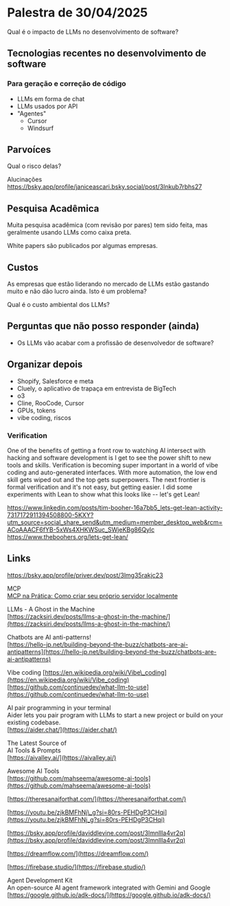 # Palestra de 30/04/2025

Qual é o impacto de LLMs no desenvolvimento de software?


## Tecnologias recentes no desenvolvimento de software

### Para geração e correção de código

- LLMs em forma de chat
- LLMs usados por API
- "Agentes"
  - Cursor
  - Windsurf 


## Parvoíces

Qual o risco delas?

Alucinações <https://bsky.app/profile/janiceascari.bsky.social/post/3lnkub7rbhs27>


## Pesquisa Acadêmica

Muita pesquisa acadêmica (com revisão por pares) tem sido feita, mas geralmente usando LLMs como caixa preta.

White papers são publicados por algumas empresas.

## Custos

As empresas que estão liderando no mercado de LLMs estão gastando muito e não dão lucro ainda. Isto é um problema?

Qual é o custo ambiental dos LLMs?


## Perguntas que não posso responder (ainda)

- Os LLMs vão acabar com a profissão de desenvolvedor de software?


## Organizar depois

* Shopify, Salesforce e meta
* Cluely, o aplicativo de trapaça em entrevista de BigTech
* o3
* Cline, RooCode, Cursor
* GPUs, tokens
* vibe coding, riscos

### Verification

One of the benefits of getting a front row to watching AI intersect with hacking and software development is I get to see the power shift to new tools and skills. Verification is becoming super important in a world of vibe coding and auto-generated interfaces. With more automation, the low end skill gets wiped out and the top gets superpowers. The next frontier is formal verification and it's not easy, but getting easier. I did some experiments with Lean to show what this looks like -- let's get Lean!

<https://www.linkedin.com/posts/tim-booher-16a7bb5_lets-get-lean-activity-7317172911394508800-5KXY?utm_source=social_share_send&utm_medium=member_desktop_web&rcm=ACoAAACF6fYB-5xWs4XHKWSuc_SWjeKBg86Qylc>
<https://www.theboohers.org/lets-get-lean/>


## Links

<https://bsky.app/profile/priver.dev/post/3lmg35rakjc23>

MCP  
[MCP na Prática: Como criar seu próprio servidor localmente](https://elisaterumi.substack.com/p/mcp-na-pratica-como-criar-seu-proprio?utm_source=post-email-title&publication_id=3065378&post_id=160945085&utm_campaign=email-post-title&isFreemail=true&r=94fit&triedRedirect=true&utm_medium=email)

LLMs \- A Ghost in the Machine  
[https://zacksiri.dev/posts/llms-a-ghost-in-the-machine/](https://zacksiri.dev/posts/llms-a-ghost-in-the-machine/) 

Chatbots are AI anti-patterns\!  
[https://hello-jp.net/building-beyond-the-buzz/chatbots-are-ai-antipatterns](https://hello-jp.net/building-beyond-the-buzz/chatbots-are-ai-antipatterns) 

Vibe coding [https://en.wikipedia.org/wiki/Vibe\_coding](https://en.wikipedia.org/wiki/Vibe_coding)  
[https://github.com/continuedev/what-llm-to-use](https://github.com/continuedev/what-llm-to-use) 

AI pair programming in your terminal  
Aider lets you pair program with LLMs to start a new project or build on your existing codebase.  
[https://aider.chat/](https://aider.chat/)

The Latest Source of  
AI Tools & Prompts  
[https://aivalley.ai/](https://aivalley.ai/)

Awesome AI Tools  
[https://github.com/mahseema/awesome-ai-tools](https://github.com/mahseema/awesome-ai-tools)

[https://theresanaiforthat.com/](https://theresanaiforthat.com/) 

[https://youtu.be/zjkBMFhNj\_g?si=80rs-PEHDgP3CHqi](https://youtu.be/zjkBMFhNj_g?si=80rs-PEHDgP3CHqi) 

[https://bsky.app/profile/daviddlevine.com/post/3lmnllla4vr2q](https://bsky.app/profile/daviddlevine.com/post/3lmnllla4vr2q)

 [https://dreamflow.com/](https://dreamflow.com/) 

 [https://firebase.studio/](https://firebase.studio/)

Agent Development Kit  
An open-source AI agent framework integrated with Gemini and Google  
[https://google.github.io/adk-docs/](https://google.github.io/adk-docs/)   



